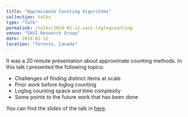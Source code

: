 ```yaml
---
title: "Approximate Counting Algorithms"
collection: talks
type: "Talk"
permalink: /talks/2019-02-12-savi-loglogcounting
venue: "SAVI Research Group"
date: 2019-02-12
location: "Toronto, Canada"
---
```


It was a 20 minute presentation about approximate counting methods. In this talk I presented the following topics:

* Challenges of finding distinct items at scale
* Prior work before loglog counting
* Loglog counting space and time complexity
* Some points to the future work that has been done

You can find the slides of the talk in [here](https://docs.google.com/presentation/d/1pbDQ1TuwpJLopgJqalBvX2-NUHiQeExnkgZZ8QHkj_c/edit?usp=sharing).


